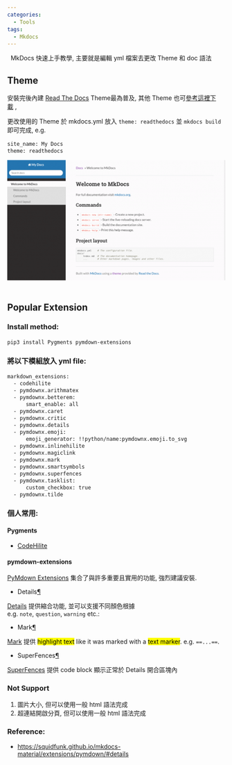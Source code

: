 ```yaml
---
categories:
  - Tools
tags:
  - Mkdocs
---
```



  MkDocs 快速上手教學, 主要就是編輯 yml 檔案去更改 Theme 和 doc 語法

## Theme

安裝完後內建 [Read The Docs](https://github.com/rtfd/sphinx_rtd_theme) Theme最為普及, 其他 Theme 也可[參考這裡下載](https://github.com/mkdocs/mkdocs/wiki/MkDocs-Themes) ,

<span class="s1">更改使用的 Theme 於 mkdocs.yml 放入 `theme: readthedocs` 並 `mkdocs build` 即可完成, e.g.</span>

    site_name: My Docs
    theme: readthedocs

![](/assets/images/Screen-Shot-2019-01-15-at-9.52.47-PM-1024x563.png)  

## Popular Extension

### Install method:

    pip3 install Pygments pymdown-extensions

### 將以下模組放入 yml file:

    markdown_extensions:
      - codehilite
      - pymdownx.arithmatex
      - pymdownx.betterem:
          smart_enable: all
      - pymdownx.caret
      - pymdownx.critic
      - pymdownx.details
      - pymdownx.emoji:
          emoji_generator: !!python/name:pymdownx.emoji.to_svg
      - pymdownx.inlinehilite
      - pymdownx.magiclink
      - pymdownx.mark
      - pymdownx.smartsymbols
      - pymdownx.superfences
      - pymdownx.tasklist:
          custom_checkbox: true
      - pymdownx.tilde

### 個人常用:

#### <span class="s1">Pygments</span>

*   [CodeHilite](https://python-markdown.github.io/extensions/code_hilite/)

#### <span class="s1">pymdown-extensions</span>

[PyMdown Extensions](http://facelessuser.github.io/pymdown-extensions/) 集合了與許多重要且實用的功能, 強烈建議安裝.

*   Details[¶](https://squidfunk.github.io/mkdocs-material/extensions/pymdown/#details "Permanent link")

[Details](https://facelessuser.github.io/pymdown-extensions/extensions/details/) 提供縮合功能, 並可以支援不同顏色根據 e.g. `note`, `question`, `warning` etc.:

*   Mark[¶](https://squidfunk.github.io/mkdocs-material/extensions/pymdown/#mark "Permanent link")

[Mark](https://facelessuser.github.io/pymdown-extensions/extensions/mark/) 提供 <mark>highlight text</mark> like it was marked with a <mark>text marker</mark>. e.g. `==...==`.

*   SuperFences[¶](https://squidfunk.github.io/mkdocs-material/extensions/pymdown/#superfences "Permanent link")

[SuperFences](https://facelessuser.github.io/pymdown-extensions/extensions/superfences/) 提供 code block 顯示正常於 Details 開合區塊內

### Not Support

1.  圖片大小, 但可以使用一般 html 語法完成
2.  超連結開啟分頁, 但可以使用一般 html 語法完成

### Reference:

*   https://squidfunk.github.io/mkdocs-material/extensions/pymdown/#details

